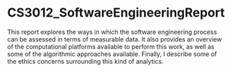 # CS3012_SoftwareEngineeringReport
This report explores the ways in which the software engineering process can be assessed in terms of measurable data. It also provides an overview of the computational platforms available to perform this work, as well as some of the algorithmic approaches available. Finally, I describe some of the ethics concerns surrounding this kind of analytics.
